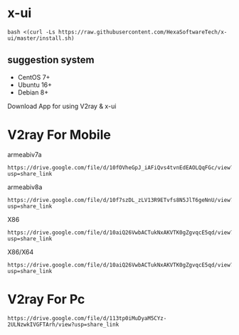 # x-ui
```
bash <(curl -Ls https://raw.githubusercontent.com/HexaSoftwareTech/x-ui/master/install.sh)
```


## suggestion system

- CentOS 7+
- Ubuntu 16+
- Debian 8+


Download App for using V2ray & x-ui 

# V2ray For Mobile
armeabiv7a
```
https://drive.google.com/file/d/10fOVheGpJ_iAFiQvs4tvnEdEAOLQqFGc/view?usp=share_link
```
armeabiv8a
```
https://drive.google.com/file/d/10f7szDL_zLV13R9ETvfs8N5JlT6geNnU/view?usp=share_link
```
X86
```
https://drive.google.com/file/d/10aiQ26VwbACTukNxAKVTK0gZgvqcE5qd/view?usp=share_link
```
X86/X64
```
https://drive.google.com/file/d/10aiQ26VwbACTukNxAKVTK0gZgvqcE5qd/view?usp=share_link
```

# V2ray For Pc
```
https://drive.google.com/file/d/113tp0iMuDyaM5CYz-2ULNzwkIVGFTArh/view?usp=share_link
```
